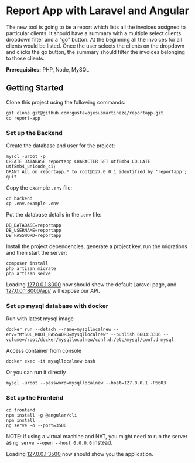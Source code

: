 # Report App with Laravel and Angular

The new tool is going to be a report which lists all the invoices assigned to particular clients. It should have a summary with a multiple select clients dropdown filter and a "go" button. At the beginning all the invoices for all clients would be listed. Once the user selects the clients on the dropdown and clicks the go button, the summary should filter the invoices belonging to those clients.


**Prerequisites:** PHP, Node, MySQL

## Getting Started

Clone this project using the following commands:

```
git clone git@github.com:gustavojesusmartineze/reportapp.git
cd report-app
```

### Set up the Backend

Create the database and user for the project:

```
mysql -uroot -p
CREATE DATABASE reportapp CHARACTER SET utf8mb4 COLLATE utf8mb4_unicode_ci;
GRANT ALL on reportapp.* to root@127.0.0.1 identified by 'reportapp';
quit
```

Copy the example `.env` file:

```
cd backend
cp .env.example .env
```

Put the database details in the `.env` file:

```
DB_DATABASE=reportapp
DB_USERNAME=reportapp
DB_PASSWORD=reportapp
```

Install the project dependencies, generate a project key, run the migrations and then start the server:

```
composer install
php artisan migrate
php artisan serve
```

Loading [127.0.0.1:8000](127.0.0.1:8000) now should show the default Laravel page, and [127.0.0.1:8000/api/](127.0.0.1:8000/api/) will expose our API.

### Set up mysql database with docker
Run with latest mysql image
```
docker run --detach --name=mysqllocalnew --env="MYSQL_ROOT_PASSWORD=mysqllocalnew" --publish 6603:3306 --volume=/root/docker/mysqllocalnew/conf.d:/etc/mysql/conf.d mysql
```

Access container from console
```
docker exec -it mysqllocalnew bash
```

Or you can run it directly
```
mysql -uroot --password=mysqllocalnew --host=127.0.0.1 -P6603 
```

### Set up the Frontend

```
cd frontend
npm install -g @angular/cli
npm install
ng serve -o --port=3500
```

NOTE: if using a virtual machine and NAT, you might need to run the server as `ng serve --open --host 0.0.0.0` instead.

Loading [127.0.0.1:3500](127.0.0.1:3500) now should show you the application.
